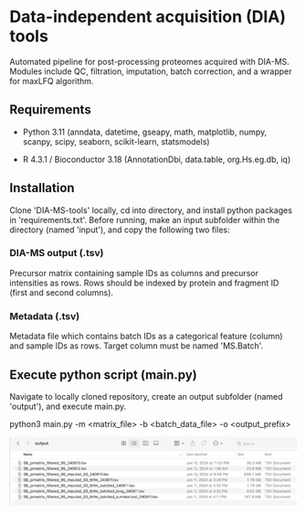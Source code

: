 # Data-independent acquisition (DIA) tools

Automated pipeline for post-processing proteomes acquired with DIA-MS. Modules include QC, filtration, imputation, batch correction, and a wrapper for maxLFQ algorithm.

## Requirements

- Python 3.11 
  (anndata, datetime, gseapy, math, matplotlib, numpy, scanpy, scipy, seaborn, scikit-learn, statsmodels) 

- R 4.3.1 / Bioconductor 3.18 
  (AnnotationDbi, data.table, org.Hs.eg.db, iq)

## Installation 

Clone 'DIA-MS-tools' locally, cd into directory, and install python packages in 'requirements.txt'. Before running, make an input subfolder within the directory (named 'input'), and copy the following two files:

### DIA-MS output (.tsv)

Precursor matrix containing sample IDs as columns and precursor intensities as rows. Rows should be indexed by protein and fragment ID (first and second columns). 

### Metadata (.tsv)

Metadata file which contains batch IDs as a categorical feature (column) and sample IDs as rows. Target column must be named 'MS.Batch'.

## Execute python script (main.py)

Navigate to locally cloned repository, create an output subfolder (named 'output'), and execute main.py.

python3 main.py -m <matrix_file> -b <batch_data_file> -o <output_prefix>

![output directory](https://github.com/BasuShaon/DIA-MS-tools/blob/main/screen.png)
